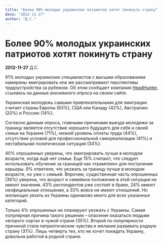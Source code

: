 ```yaml
---
title: "Более 90% молодых украинских патриотов хотят покинуть страну"
date: "2012-11-27"
author: "Д.С."
---
```


# Более 90% молодых украинских патриотов хотят покинуть страну

**2012-11-27** Д.С.

91% молодых украинских специалистов с высшим образованием намерены эмигрировать или же рассматривают перспективы трудоустройства за рубежом. Об этом сообщает компания [HeadHunter](http://hh.ua/article.xml?articleId=13006), ссылаясь на данные анонимного опроса на своем сайте.

Украинская молодежь самыми привлекательными для эмиграции считает страны Европы (63%), США или Канаду (42%), Австралию (20%) и Россию (14%).

Согласно данным опроса, главными причинами выезда молодежи за границу является отсутствие хорошего будущего для себя и своей семьи на Украине (71%), низкий уровень оплаты труда (44%), отсутствие условий для профессиональной самореализации (41%) и нестабильная политическая ситуация (34%).

40% опрошенных уверены, что эмигрировать лучше в молодом возрасте, когда ещё нет семьи. Еще 15% считают, что следует использовать обучение за границей как «трамплин» для построения карьеры. 9% ответили, что уезжать за границу лучше в молодом возрасте, но уже с семьей. Впрочем, существенная часть опрошенных (36%) уверена, что возраст и семейное положение в этой ситуации не имеют значения. 43% респондентов уже состоят в браке, 24% имеют неофициальные отношения, а 33% вовсе не имеют отношений. Но желающих уехать из Украины одинаково много для всех указанных категорий.

Только 4% опрошенных не планируют уезжать с Украины. Самая популярная причина такого решения – опасение оказаться людьми «второго сорта» в чужой стране (35%). Второй по популярности причиной стали патриотические чувства и желание развивать родную страну (31%). Лишь четверть тех, кто не хочет покидать Украину, довольна работой в родной стране.